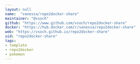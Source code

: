 ```yaml
---
layout: null
name:  "vanessa/repo2docker-share"
maintainer: "@vsoch"
github: "https://www.github.com/vsoch/repo2docker-share"
docker: "https://hub.docker.com/r/vanessa/repo2docker-share"
web: "https://vsoch.github.io/repo2docker-share"
uid: "repo2docker-share"
tags:
- template
- repo2docker
- pokemon
---
```

